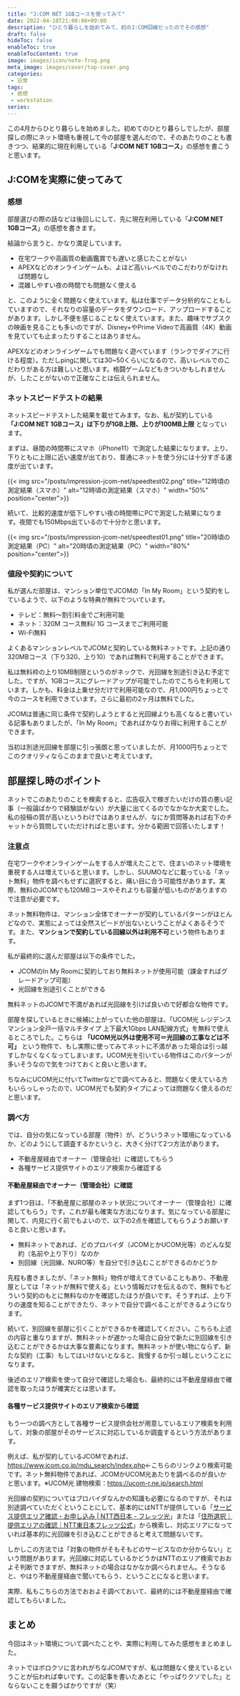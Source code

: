 ```yaml
---
title: "J:COM NET 1GBコースを使ってみて"
date: 2022-04-18T21:00:00+09:00
description: "ひとり暮らしを始めてみて、初のJ:COM回線だったのでその感想"
draft: false
hideToc: false
enableToc: true
enableTocContent: true
image: images/icon/note-frog.png
meta_image: images/cover/top-cover.png
categories:
 - 日常
tags:
 - 感想
 - workstation
series:
---
```


この4月からひとり暮らしを始めました。初めてのひとり暮らしでしたが、部屋探しの際にネット環境も重視して今の部屋を選んだので、そのあたりのことも書きつつ、結果的に現在利用している「**J:COM NET 1GBコース**」の感想を書こうと思います。

## J:COMを実際に使ってみて

### 感想

部屋選びの際の話などは後回しにして、先に現在利用している「**J:COM NET 1GBコース**」の感想を書きます。

結論から言うと、かなり満足しています。

- 在宅ワークや高画質の動画鑑賞でも遅いと感じたことがない
- APEXなどのオンラインゲームも、よほど高いレベルでのこだわりがなければ問題なし
- 混雑しやすい夜の時間でも問題なく使える

と、このように全く問題なく使えています。私は仕事でデータ分析的なこともしていますので、それなりの容量のデータをダウンロード、アップロードすることがあります。しかし不便を感じることなく使えています。また、趣味でサブスクの映画を見ることも多いのですが、Disney+やPrime Videoで高画質（4K）動画を見ていても止まったりすることはありません。

APEXなどのオンラインゲームでも問題なく遊べています（ランクでダイアに行ける程度）。ただしpingに関しては30~50くらいになるので、高いレベルでのこだわりがある方は難しいと思います。格闘ゲームなどもきついかもしれませんが、したことがないので正確なことは伝えられません。

### ネットスピードテストの結果

ネットスピードテストした結果を載せてみます。なお、私が契約している **「J:COM NET 1GBコース」は下りが1GB上限、上りが100MB上限** となっています。

まずは、昼間の時間帯にスマホ（iPhone11）で測定した結果になります。上り、下りともに上限に近い速度が出ており、普通にネットを使う分には十分すぎる速度が出ています。

{{< img src="/posts/impression-jcom-net/speedtest02.png" title="12時頃の測定結果（スマホ）" alt="12時頃の測定結果（スマホ）" width="50%" position="center">}}

続いて、比較的速度が低下しやすい夜の時間帯にPCで測定した結果になります。夜間でも150Mbps出ているので十分かと思います。

{{< img src="/posts/impression-jcom-net/speedtest01.png" title="20時頃の測定結果（PC）"  alt="20時頃の測定結果（PC）" width="80%" position="center">}}

### 値段や契約について

私が選んだ部屋は、マンション単位でJCOMの「In My Room」という契約をしているようで、以下のような特典が無料でついています。

- テレビ：無料～割引料金でご利用可能
- ネット：320M コース無料/ 1G コースまでご利用可能
- Wi-Fi無料

よくあるマンションレベルでJCOMと契約している無料ネットです。上記の通り320MBコース（下り320、上り10）であれば無料で利用することができます。

私は無料枠の上り10MB制限というのがネックで、光回線を別途引き込む予定でした。ですが、1GBコースにグレードアップが可能でしたのでこちらを利用しています。しかも、料金は上乗せ分だけで利用可能なので、月1,000円ちょっとで今のコースを利用できています。さらに最初の2ヶ月は無料でした。

JCOMは普通に同じ条件で契約しようとすると光回線よりも高くなると書いている記事もありましたが、「In My Room」であればかなりお得に利用することができます。

当初は別途光回線を部屋に引っ張朗と思っていましたが、月1000円ちょっとでこのクオリティならこのままで良いと考えています。

## 部屋探し時のポイント

ネットでこのあたりのことを検索すると、広告収入で稼ぎたいだけの質の悪い記事（一般論ばかりで経験談がない）が大量に出てくるのでなかなか大変でした。私の投稿の質が高いというわけではありませんが、なにか質問等あれば右下のチャットから質問していただければと思います。分かる範囲で回答いたします！

### 注意点

在宅ワークやオンラインゲームをする人が増えたことで、住まいのネット環境を重視する人は増えていると思います。しかし、SUUMOなどに載っている「ネット無料」物件を調べもせずに選択すると、痛い目に合う可能性があります。実際、無料のJCOMでも120MBコースやそれよりも容量が低いものがありますので注意が必要です。

ネット無料物件は、マンション全体でオーナーが契約しているパターンがほとんどなので、実態によっては全然スピードが出ないということがよくあるそうです。また、**マンションで契約している回線以外は利用不可**という物件もあります。

私が最終的に選んだ部屋は以下の条件でした。

- JCOMのIn My Roomに契約しており無料ネットが使用可能（課金すればグレードアップ可能）
- 光回線を別途引くことができる

無料ネットのJCOMで不満があれば光回線を引けば良いので好都合な物件です。

部屋を探しているときに候補に上がっていた他の部屋は、「UCOM光 レジデンス マンション全戸一括マルチタイプ 上下最大1Gbps LAN配線方式」を無料で使えるところでした。こちらは **「UCOM光以外は使用不可＝光回線の工事などは不可」** という物件で、もし実際に使ってみてネットに不満があった場合は引っ越すしかなくなくなってしまいます。UCOM光を引いている物件はこのパターンが多いそうなので気をつけておくと良いと思います。

ちなみにUCOM光に付いてTwitterなどで調べてみると、問題なく使えている方もいらっしゃったので、UCOM光でも契約タイプによっては問題なく使えるのだと思います。

### 調べ方

では、自分の気になっている部屋（物件）が、どういうネット環境になっているか、どのようにして調査するかというと、大きく分けて2つ方法があります。

- 不動産屋経由でオーナー（管理会社）に確認してもらう
- 各種サービス提供サイトのエリア検索から確認する

#### 不動産屋経由でオーナー（管理会社）に確認

まず1つ目は、「不動産屋に部屋のネット状況についてオーナー（管理会社）に確認してもらう」です。これが最も確実な方法になります。気になっている部屋に関して、内見に行く前でもよいので、以下の2点を確認してもらうようお願いすると良いと思います。

- 無料ネットであれば、どのプロバイダ（JCOMとかUCOM光等）のどんな契約（名前や上り下り）なのか
- 別回線（光回線、NURO等）を自分で引き込むことができるのかどうか

先程も書きましたが、「ネット無料」物件が増えてきていることもあり、不動産屋としては「ネットが無料で使える」という情報だけを伝えるので、無料でもどういう契約のもとに無料なのかを確認したほうが良いです。そうすれば、上り下りの速度を知ることができたり、ネットで自分で調べることができるようになります。

続いて、別回線を部屋に引くことができるかを確認してください。こちらも上述の内容と重なりますが、無料ネットが遅かった場合に自分で新たに別回線を引き込むことができるかは大事な要素になります。無料ネットが使い物にならず、新たな契約（工事）もしてはいけないとなると、我慢するか引っ越しということになります。

後述のエリア検索を使って自分で確認した場合も、最終的には不動産屋経由で確認を取ったほうが確実だとは思います。

#### 各種サービス提供サイトのエリア検索から確認

もう一つの調べ方として各種サービス提供会社が用意しているエリア検索を利用して、対象の部屋がそのサービスに対応しているか調査するという方法があります。

例えば、私が契約しているJCOMであれば、<https://www.jcom.co.jp/mdu_search/index.php>←こちらのリンクより検索可能です。ネット無料物件であれば、JCOMかUCOM光あたりを調べるのが良いかと思います。※UCOM光 建物検索：<https://ucom-r.ne.jp/search.html>

光回線の契約についてはプロバイダなんかの知識も必要になるのですが、それは別途調べていただくということにして、基本的にはNTTが提供している「[サービス提供エリア確認・お申し込み | NTT西日本 - フレッツ光](https://webcgi-west.jp/app/alxxnx/cao/SelectForm?_ga=2.75649235.737790212.1650291536-2021870148.1650291536&__kzi=cf929b26-7b33-cd86-de55-39ca31442198&__kzt=1650291536266&__kzd=.flets-w.com&__kzn=2bbe11eba1e1.1.3)」または「[住所選択｜提供エリアの確認｜NTT東日本フレッツ公式](https://flets.com/app2/cao/)」から検索し、対応エリアになっていれば基本的に光回線を引き込むことができると考えて問題ないです。

しかしこの方法では「対象の物件がそもそもどのサービスなのか分からない」という問題があります。光回線に対応しているかどうかはNTTのエリア検索でおおよそ判断できますが、無料ネットの場合はなかなか調べられません。そうなると、やはり不動産屋経由で聞いてもらう、ということになると思います。

実際、私もこちらの方法でおおよそ調べておいて、最終的には不動産屋経由で確認してもらいました。

## まとめ

今回はネット環境について調べたことや、実際に利用してみた感想をまとめました。

ネットではボロクソに言われがちなJCOMですが、私は問題なく使えているということが伝われば幸いです。この記事を書いたあとに「やっぱりクソでした」とならないことを願うばかりですが（笑）
